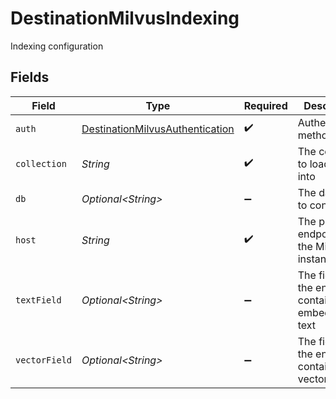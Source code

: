 # DestinationMilvusIndexing

Indexing configuration


## Fields

| Field                                                                                     | Type                                                                                      | Required                                                                                  | Description                                                                               | Example                                                                                   |
| ----------------------------------------------------------------------------------------- | ----------------------------------------------------------------------------------------- | ----------------------------------------------------------------------------------------- | ----------------------------------------------------------------------------------------- | ----------------------------------------------------------------------------------------- |
| `auth`                                                                                    | [DestinationMilvusAuthentication](../../models/shared/DestinationMilvusAuthentication.md) | :heavy_check_mark:                                                                        | Authentication method                                                                     |                                                                                           |
| `collection`                                                                              | *String*                                                                                  | :heavy_check_mark:                                                                        | The collection to load data into                                                          |                                                                                           |
| `db`                                                                                      | *Optional\<String>*                                                                       | :heavy_minus_sign:                                                                        | The database to connect to                                                                |                                                                                           |
| `host`                                                                                    | *String*                                                                                  | :heavy_check_mark:                                                                        | The public endpoint of the Milvus instance.                                               | https://my-instance.zone.zillizcloud.com                                                  |
| `textField`                                                                               | *Optional\<String>*                                                                       | :heavy_minus_sign:                                                                        | The field in the entity that contains the embedded text                                   |                                                                                           |
| `vectorField`                                                                             | *Optional\<String>*                                                                       | :heavy_minus_sign:                                                                        | The field in the entity that contains the vector                                          |                                                                                           |